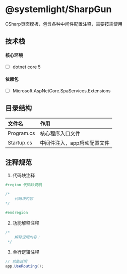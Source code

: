 ﻿# @systemlight/SharpGun

CSharp页面模板，包含各种中间件配置注释，需要按需使用

## 技术栈

#### 核心环境

- [ ] dotnet core 5

#### 依赖包

- [ ] Microsoft.AspNetCore.SpaServices.Extensions

## 目录结构

|  文件名   | 作用  |
|  :----  | :----  |
| Program.cs  | 核心程序入口文件 |
| Startup.cs  | 中间件注入，app启动配置文件 |

## 注释规范

1. 代码块注释

```c#
#region 代码块说明

/*
    代码块内容
*/

#endregion
```

2. 功能解释注释

```c#
/*
    解释说明内容：
 */
```

3. 单行逻辑注释

```c#
// 功能说明
app.UseRouting();
```
